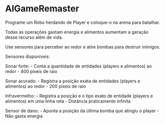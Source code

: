 # AIGameRemaster

Programe um Robo herdando de Player e coloque-o na arena para batalhar.

Todas as operações gastam energia e alimentos aumentam a geração desse recurso além de vida.

Use sensores para perceber ao redor e atire bombas para destruir inimigos.

Sensores disponíveis:

Sonar forte:
    - Conta a quantidade de entidades (players e alimentos) ao redor
    - 400 pixeis de raio

Sonar acurado:
    - Registra a posição exata de entidades (players e alimentos) ao redor
    - 200 pixeis de raio

Infravermelho:
    - Registra a posição e o tipo exato de entidade (players e alimentos) em uma linha reta
    - Distância praticamente infinita

Sensor de dano:
    - Aponta a posição da última bomba que atingiu o player
    - Não gasta energia